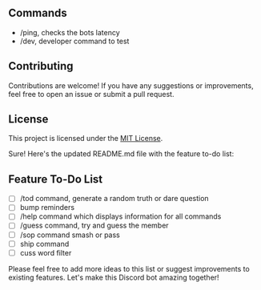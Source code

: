 ## Commands
- /ping, checks the bots latency
- /dev, developer command to test
## Contributing
Contributions are welcome! If you have any suggestions or improvements, feel free to open an issue or submit a pull request.

## License
This project is licensed under the [MIT License](LICENSE).

Sure! Here's the updated README.md file with the feature to-do list:

## Feature To-Do List
- [ ] /tod command, generate a random truth or dare question
- [ ] bump reminders
- [ ] /help command which displays information for all commands
- [ ] /guess command, try and guess the member
- [ ] /sop command smash or pass
- [ ] ship command
- [ ] cuss word filter

Please feel free to add more ideas to this list or suggest improvements to existing features. Let's make this Discord bot amazing together!

